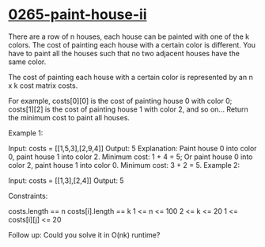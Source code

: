 # [0265-paint-house-ii](https://leetcode.com/problems/paint-house-ii)

There are a row of n houses, each house can be painted with one of the k colors. The cost of painting each house with a certain color is different. You have to paint all the houses such that no two adjacent houses have the same color.

The cost of painting each house with a certain color is represented by an n x k cost matrix costs.

For example, costs[0][0] is the cost of painting house 0 with color 0; costs[1][2] is the cost of painting house 1 with color 2, and so on...
Return the minimum cost to paint all houses.



Example 1:

Input: costs = [[1,5,3],[2,9,4]]
Output: 5
Explanation:
Paint house 0 into color 0, paint house 1 into color 2. Minimum cost: 1 + 4 = 5;
Or paint house 0 into color 2, paint house 1 into color 0. Minimum cost: 3 + 2 = 5.
Example 2:

Input: costs = [[1,3],[2,4]]
Output: 5


Constraints:

costs.length == n
costs[i].length == k
1 <= n <= 100
2 <= k <= 20
1 <= costs[i][j] <= 20


Follow up: Could you solve it in O(nk) runtime?